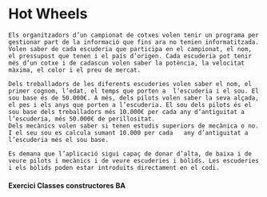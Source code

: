 # Hot Wheels

    Els organitzadors d’un campionat de cotxes volen tenir un programa per gestionar part de la informació que fins ara no tenien informatitzada. Volen saber de cada escuderia que participa en el campionat, el nom, el pressupost que tenen i el país d’origen. Cada escuderia pot tenir més d’un cotxe i de cadascun volen saber la potència, la velocitat màxima, el color i el preu de mercat. 

    Dels treballadors de les diferents escuderies volen saber el nom, el primer cognom, l’edat, el temps que porten a  l’escuderia i el sou. El sou base és de 50.000€. A més, dels pilots volen saber la seva alçada, el pes i els anys que porten a l’escuderia. El sou dels pilots és el sou base dels treballadors més 10.000€ per cada any d’antiguitat a l’escuderia, més 50.000€ de perillositat. 
    Dels mecànics volen saber si tenen estudis superiors de mecànica o no. I el seu sou es calcula sumant 10.000 per cada   any d’antiguitat a l’escuderia més el sou base.

    Es demana que l’aplicació sigui capaç de donar d’alta, de baixa i de veure pilots i mecànics i de veure escuderies i bòlids. Les escuderies i els bòlids poden estar introduïts directament en el codi.

#### Exercici Classes constructores BA
